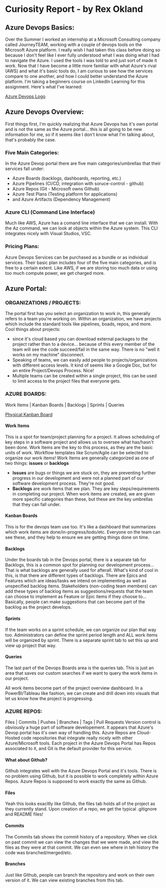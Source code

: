 # Curiosity Report - by Rex Okland
## Azure Devops Basics:
Over the Summer I worked an internship at a Microsoft Consulting company called JourneyTEAM, working with a couple of devops tools on the Microsoft Azure platform. I really wish I had taken this class before doing so because I don't feel like I ever fully understood what I was doing what I had to navigate the Azure. I used the tools I was told to and just sort of made it work. Now that I have become a little more familiar with what Azure's rival (AWS) and what it's basic tools do, I am curious to see how the services compare to one another, and how I could better understand the Azure platform. I'm taking a beginners course on LinkedIn Learning for this assignment. Here's what I've learned:

[Azure Devops Logo](/curiosityReportImages/azure-devops-logo.png)

## Azure Devops Overview:
First things first, I'm quickly realizing that Azure Devops has it's own portal and is not the same as the Azure portal... this is all going to be new information for me, so if it seems like I don't know what I'm talking about, that's probably the case. 

### Five Main Categories:
In the Azure Devop portal there are five main categories/umbrellas that their services fall under:
- Azure Boards (backlogs, dashboards, reporting, etc.)
- Azure Pipelines (CI/CD, integration with soruce-control - github)
- Azure Repos (Git - Microsoft owns Github)
- Azure Test Plans (Testing platform for applications)
- and Azure Artifacts (Dependency Management)

### Azure CLI (Command Line Interface)
Much like AWS, Azure has a comand line interface that we can install. With the Az command, we can look at objects within the Azure system. This CLI integrates nicely with Visual Studios, VSC.

### Pricing Plans:
Azure Devops Services can be purchased as a bundle or as individual services. Their basic plan includes four of the five main categories, and is free to a certain extent. Like AWS, if we are storing too much data or using too much compute power, we get charged more. 

## Azure Portal:
### ORGANIZATIONS / PROJECTS: 
The portal first has you select an organization to work in, this generally refers to a team you're working on. Within an organization, we have projects which include the standard tools like pipelines, boads, repos, and more.
Cool things about projects:
- since it's cloud based you can download external packages to the project rather than to a device... because of this every member of the team will see the code succeed/fail in the same way. There is no "well it works on my machine" disconnect.
- Speaking of teams, we can easily add people to projects/organizations with different access levels. It kind of seems like a Google Doc, but for an entire Project/Devops Process. Nice!
- Multiple teams can be created within a single project, this can be used to limit access to the project files that everyone gets.

### AZURE BOARDS: 
Work Items | Kanban Boards | Backlogs | Sprints | Queries

[Physical Kanban Board](/curiosityReportImages/kanban-cover-image.png)

#### Work Items
This is a spot for team/project planning for a project. It allows scheduling of key steps in a software project and allows us to oversee what has/hasn't been done. Work Items are the key to this process, as they are the basic units of work. Workflow templates like Scrum/Agile can be selected to organize our work items!
Work Items are generally categorized as one of two things: **issues** or **backlogs**
- **Issues** are bugs or things we are stuck on, they are preventing further progress in our development and were not a planned part of our software development process. They're not good.
- **Backlogs** are work items that we plan. They are key steps/requirements in completing our project.
When work items are created, we are given more specific categories than these, but these are the key umbrellas that they can fall under. 

#### Kanban Boards
This is for the devops team use too. It's like a dashboard that summarizes which work items are done/in-progress/todo/etc. Everyone on the team can see these, and they help to ensure we are getting things done on time.

#### Backlogs
Under the boards tab in the Devops portal, there is a separate tab for Backlogs, this is a common spot for planning our development process... That is what backlogs are generally used for afterall. 
What's kind of cool in this, is that there are different types of backlogs. There are Epics and Features which are ideas/tasks we intend on implementing as well as unspecified backlog items. Stakeholders (non-coding team members) can add these types of backlog items as suggestions/requests that the team can choose to implement as Feature or Epic items if they choose to...
Basically, people can make suggestions that can become part of the backlog as the project develops.

#### Sprints
If the team works on a sprint schedule, we can organize our plan that way too. Administrators can define the sprint period length and ALL work items will be organized by sprint. There is a separate sprint tab to set this up and view up project that way.

#### Queries
The last part of the Devops Boards area is the queries tab. This is just an area that saves our custom searches if we want to query the work items in our project.

All work items become part of the project overview dashboard. In a PowerBI/Tableau like fashion, we can create and drill down into visuals that let us know how the project is progressing.

### AZURE REPOS: 
Files | Commits | Pushes | Branches | Tags | Pull Requests
Version control is obviously a huge part of software developement. It appears that Azure's Devop portal has it's own way of handling this. Azure Repos are Cloud-Hosted code repositories that integrate really nicely with other Azure/Microsoft tools. 
Each project in the Azure Devops Portal has Repos associated to it, and Git is the default provider for this service. 

#### What about Github?
Github integrates well with the Azure Devops Portal and it's tools. There is no problem using Github, but it is possible to work completely within Azure Repos. Azure Repos is supposed to work exactly the same as Github.

#### Files
Yeah this looks exacltly like Github, the files tab holds all of the project as they currently stand. Upon creation of a repo, we get the typical .gitignore and README files!

#### Commits
The Commits tab shows the commit history of a repository. When we click on past commit we can view the changes that we were made, and view the files as they were at that commit. We can even see where in teh history the code was branched/merged/etc.

#### Branches
Just like Github, people can branch the repository and work on their own version of it. We can view existing branches from this tab.



